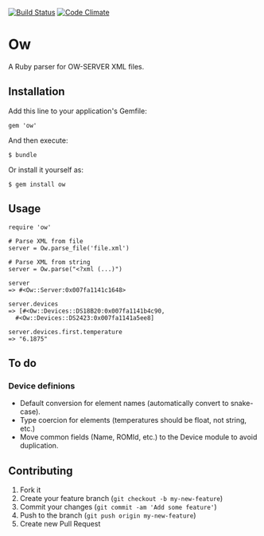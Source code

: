 [![Build Status](https://travis-ci.org/masv/ow.png?branch=master)](https://travis-ci.org/masv/ow)
[![Code Climate](https://codeclimate.com/github/masv/ow.png)](https://codeclimate.com/github/masv/ow)

# Ow

A Ruby parser for OW-SERVER XML files.

## Installation

Add this line to your application's Gemfile:

    gem 'ow'

And then execute:

    $ bundle

Or install it yourself as:

    $ gem install ow

## Usage

    require 'ow'

    # Parse XML from file
    server = Ow.parse_file('file.xml')

    # Parse XML from string
    server = Ow.parse("<?xml (...)")

    server
    => #<Ow::Server:0x007fa1141c1648>

    server.devices
    => [#<Ow::Devices::DS18B20:0x007fa1141b4c90,
      #<Ow::Devices::DS2423:0x007fa1141a5ee8]

    server.devices.first.temperature
    => "6.1875"

## To do

### Device definions

* Default conversion for element names (automatically convert to
  snake-case).
* Type coercion for elements (temperatures should be float, not string,
  etc.)
* Move common fields (Name, ROMId, etc.) to the Device module to avoid
  duplication.

## Contributing

1. Fork it
2. Create your feature branch (`git checkout -b my-new-feature`)
3. Commit your changes (`git commit -am 'Add some feature'`)
4. Push to the branch (`git push origin my-new-feature`)
5. Create new Pull Request
